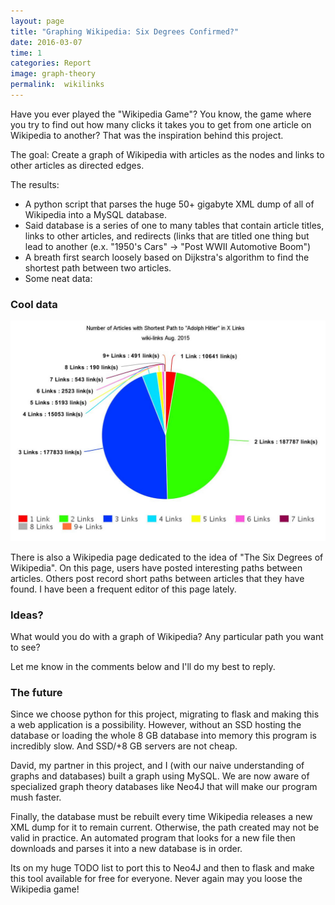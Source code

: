 ```yaml
---
layout: page
title: "Graphing Wikipedia: Six Degrees Confirmed?"
date: 2016-03-07
time: 1
categories: Report
image: graph-theory
permalink:  wikilinks
---
```

Have you ever played the "Wikipedia Game"? You know, the game where you try to find out how many clicks it takes you to get from one article on Wikipedia to another? That was the inspiration behind this project.

The goal: Create a graph of Wikipedia with articles as the nodes and links to other articles as directed edges.

The results:

* A python script that parses the huge 50+ gigabyte XML dump of all of Wikipedia into a MySQL database.
* Said database is a series of one to many tables that contain article titles, links to other articles, and redirects (links that are titled one thing but lead to another (e.x. "1950's Cars" -> "Post WWII Automotive Boom")
* A breath first search loosely based on Dijkstra's algorithm to find the shortest path between two articles.
* Some neat data:

### Cool data


![Pie chart wikipedia articles linking to adolph hitler](/img/links-to-adolph.jpg)


There is also a Wikipedia page dedicated to the idea of "The Six Degrees of Wikipedia". On this page, users have posted interesting paths between articles. Others post record short paths between articles that they have found. I have been a frequent editor of this page lately.

### Ideas?

What would you do with a graph of Wikipedia?
Any particular path you want to see?

Let me know in the comments below and I'll do my best to reply.

### The future

Since we choose python for this project, migrating to flask and making this a web application is a possibility. However, without an SSD hosting the database or loading the whole 8 GB database into memory this program is incredibly slow. And SSD/+8 GB servers are not cheap.

David, my partner in this project, and I (with our naive understanding of graphs and databases) built a graph using MySQL. We are now aware of specialized graph theory databases like Neo4J that will make our program mush faster.

Finally, the database must be rebuilt every time Wikipedia releases a new XML dump for it to remain current. Otherwise, the path created may not be valid in practice. An automated program that looks for a new file then downloads and parses it into a new database is in order.

Its on my huge TODO list to port this to Neo4J and then to flask and make this tool available for free for everyone. Never again may you loose the Wikipedia game!
